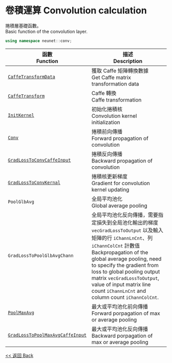 # 卷積運算 Convolution calculation

捲積層基礎函數。\
Basic function of the convolution layer.

```c++
using namespace neunet::conv;
```

函數<br>Function|描述<br>Description
-|-
[`CaffeTransformData`](CaffeTransformData.md)|獲取 Caffe 矩陣轉換數據<br>Get Caffe matrix transformation data
[`CaffeTransform`](CaffeTransform.md)|Caffe 轉換<br>Caffe transformation
[`InitKernel`](InitKernel.md)|初始化捲積核<br>Convolution kernel initialization
[`Conv`](Conv.md)|捲積前向傳播<br>Forward propagation of convolution
[`GradLossToConvCaffeInput`](GradLossToConvCaffeInput.md)|捲積反向傳播<br>Backward propagation of convolution
[`GradLossToConvKernal`](GradLossToConvKernal.md)|捲積核更新梯度<br>Gradient for convolution kernel updating
`PoolGlbAvg`|全局平均池化<br>Global average pooling
`GradLossToPoolGlbAvgChann`|全局平均池化反向傳播，需要指定損失到全局池化輸出的梯度 `vecGradLossToOutput` 以及輸入矩陣的行 `iChannLnCnt`、列 `iChannColCnt` 計數值<br>Backpropagation of the global average pooling, need to specify the gradient from loss to global pooling output matrix `vecGradLossToOutput`, value of input matrix line count `iChannLnCnt` and column count `iChannColCnt`.
[`PoolMaxAvg`](PoolMaxAvg.md)|最大或平均池化前向傳播<br>Forward porpagation of max or average pooling
[`GradLossToPoolMaxAvgCaffeInput`](GradLossToPoolMaxAvgCaffeInput.md)|最大或平均池化反向傳播<br>Backward porpagation of max or average pooling

[<< 返回 Back](../cover.md)
